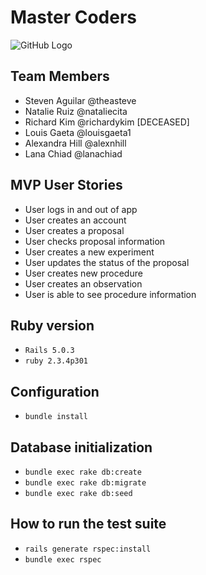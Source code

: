 # Master Coders

![GitHub Logo](/images/schema_dbc.png)

## Team Members
* Steven Aguilar @theasteve
* Natalie Ruiz @nataliecita
* Richard Kim @richardykim [DECEASED]
* Louis Gaeta @louisgaeta1
* Alexandra Hill @alexnhill
* Lana Chiad @lanachiad

## MVP User Stories
* User logs in and out of app
* User creates an account
* User creates a proposal
* User checks proposal information
* User creates a new experiment
* User updates the status of the proposal
* User creates new procedure
* User creates an observation
* User is able to see procedure information

## Ruby version
* ```Rails 5.0.3```
* ```ruby 2.3.4p301```

## Configuration
*  ```bundle install```

## Database initialization
* ```bundle exec rake db:create```
* ```bundle exec rake db:migrate```
* ```bundle exec rake db:seed```

## How to run the test suite
* ```rails generate rspec:install```
* ```bundle exec rspec```
